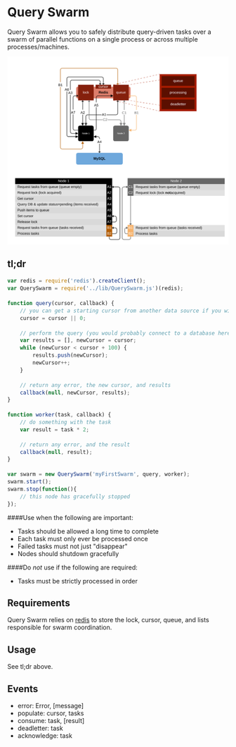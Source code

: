 Query Swarm
===========

Query Swarm allows you to safely distribute query-driven tasks over a swarm of parallel functions on a single process or across multiple processes/machines.

![Overview](overview.svg)

tl;dr
-----

```js
var redis = require('redis').createClient();
var QuerySwarm = require('../lib/QuerySwarm.js')(redis);

function query(cursor, callback) {
	// you can get a starting cursor from another data source if you wish
	cursor = cursor || 0;

	// perform the query (you would probably connect to a database here...)
	var results = [], newCursor = cursor;
	while (newCursor < cursor + 100) {
		results.push(newCursor);
		newCursor++;
	}

	// return any error, the new cursor, and results
	callback(null, newCursor, results);
}

function worker(task, callback) {
	// do something with the task
	var result = task * 2;

	// return any error, and the result
	callback(null, result);
}

var swarm = new QuerySwarm('myFirstSwarm', query, worker);
swarm.start();
swarm.stop(function(){
	// this node has gracefully stopped
});

```

####Use when the following are important:
- Tasks should be allowed a long time to complete
- Each task must only ever be processed once
- Failed tasks must not just "disappear"
- Nodes should shutdown gracefully

####Do *not* use if the following are required:
- Tasks must be strictly processed in order

Requirements
------------

Query Swarm relies on [redis](http://redis.io) to store the lock, cursor, queue, and lists responsible for swarm coordination.


Usage
-----

See tl;dr above.


Events
------

- error: Error, [message]
- populate: cursor, tasks
- consume: task, [result]
- deadletter: task
- acknowledge: task
